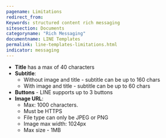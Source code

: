 ```yaml
---
pagename: Limitations
redirect_from:
Keywords: structured content rich messaging
sitesection: Documents
categoryname: "Rich Messaging"
documentname: LINE Templates
permalink: line-templates-limitations.html
indicator: messaging
---
```


* **Title** has a max of 40 characters 
* **Subtitle**:
    * Without image and title - subtitle can be up to 160 chars
    * With image and title - subtitle can be up to 60 chars
* **Buttons** - LINE supports up to 3 buttons 
* **Image URL**:
    * Max: 1000 characters. 
    * Must be HTTPS
    * File type can only be JPEG or PNG
    * Image max width: 1024px
    * Max size - 1MB

